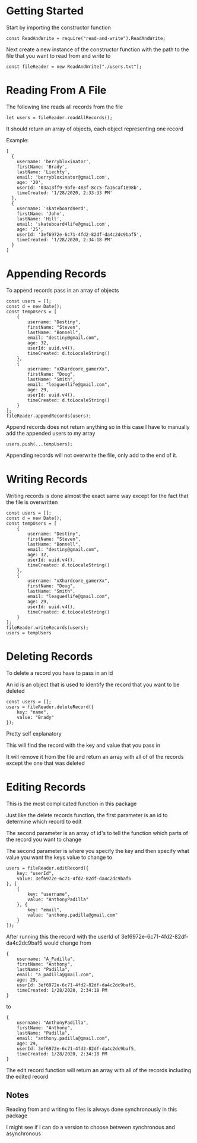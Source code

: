 # Getting Started

Start by importing the constructor function

```
const ReadAndWrite = require("read-and-write").ReadAndWrite;
```

Next create a new instance of the constructor function with the path to the file that you want to read from and write to

```
const fileReader = new ReadAndWrite("./users.txt");
```

# Reading From A File

The following line reads all records from the file

```
let users = fileReader.readAllRecords();
```

It should return an array of objects, each object representing one record

Example:
```
[
  {
    username: 'berrybloxinator',
    firstName: 'Brady',
    lastName: 'Liechty',
    email: 'berrybloxinator@gmail.com',
    age: '20',
    userId: '03a13ff9-9bfe-483f-8cc5-fa16caf1898b',
    timeCreated: '1/28/2020, 2:33:33 PM'
  },
  {
    username: 'skateboardnerd',
    firstName: 'John',
    lastName: 'Hill',
    email: 'skateboard4life@gmail.com',
    age: '25',
    userId: '3ef6972e-6c71-4fd2-82df-da4c2dc9baf5',
    timeCreated: '1/28/2020, 2:34:18 PM'
  }
]

```

# Appending Records

To append records pass in an array of objects

```
const users = [];
const d = new Date();
const tempUsers = [
    {
        username: "Destiny",
        firstName: "Steven",
        lastName: "Bonnell",
        email: "destiny@gmail.com",
        age: 32,
        userId: uuid.v4(),
        timeCreated: d.toLocaleString()
    },
    {
        username: "xXhardcore_gamerXx",
        firstName: "Doug",
        lastName: "Smith",
        email: "league4life@gmail.com",
        age: 29,
        userId: uuid.v4(),
        timeCreated: d.toLocaleString()
    }
];
fileReader.appendRecords(users);
```

Append records does not return anything so in this case I have to manually add the appended users to my array

```
users.push(...tempUsers);
```

Appending records will not overwrite the file, only add to the end of it.

# Writing Records

Writing records is done almost the exact same way except for the fact that the file is overwritten

```
const users = [];
const d = new Date();
const tempUsers = [
    {
        username: "Destiny",
        firstName: "Steven",
        lastName: "Bonnell",
        email: "destiny@gmail.com",
        age: 32,
        userId: uuid.v4(),
        timeCreated: d.toLocaleString()
    },
    {
        username: "xXhardcore_gamerXx",
        firstName: "Doug",
        lastName: "Smith",
        email: "league4life@gmail.com",
        age: 29,
        userId: uuid.v4(),
        timeCreated: d.toLocaleString()
    }
];
fileReader.writeRecords(users);
users = tempUsers
```

# Deleting Records

To delete a record you have to pass in an id

An id is an object that is used to identify the record that you want to be deleted

```
const users = [];
users = fileReader.deleteRecord({
    key: "name",
    value: "Brady"
});
```

Pretty self explanatory

This will find the record with the key and value that you pass in

It will remove it from the file and return an array with all of of the records except the one that was deleted

# Editing Records

This is the most complicated function in this package

Just like the delete records function, the first parameter is an id to determine which record to edit

The second parameter is an array of id's to tell the function which parts of the record you want to change

The second parameter is where you specify the key and then specify what value you want the keys value to change to

```
users = fileReader.editRecord({
    key: "userId",
    value: 3ef6972e-6c71-4fd2-82df-da4c2dc9baf5
}, [
    {
        key: "username",
        value: "AnthonyPadilla"
    }, {
        key: "email",
        value: "anthony.padilla@gmail.com"
    }
]);
```

After running this the record with the userId of 3ef6972e-6c71-4fd2-82df-da4c2dc9baf5 would change from

```
{
    username: "A_Padilla",
    firstName: "Anthony",
    lastName: "Padilla",
    email: "a_padilla@gmail.com",
    age: 29,
    userId: 3ef6972e-6c71-4fd2-82df-da4c2dc9baf5,
    timeCreated: 1/28/2020, 2:34:18 PM
}
```

to

```
{
    username: "AnthonyPadilla",
    firstName: "Anthony",
    lastName: "Padilla",
    email: "anthony.padilla@gmail.com",
    age: 29,
    userId: 3ef6972e-6c71-4fd2-82df-da4c2dc9baf5,
    timeCreated: 1/28/2020, 2:34:18 PM
}
```

The edit record function will return an array with all of the records including the edited record

## Notes

Reading from and writing to files is always done synchronously in this package

I might see if I can do a version to choose between synchronous and asynchronous